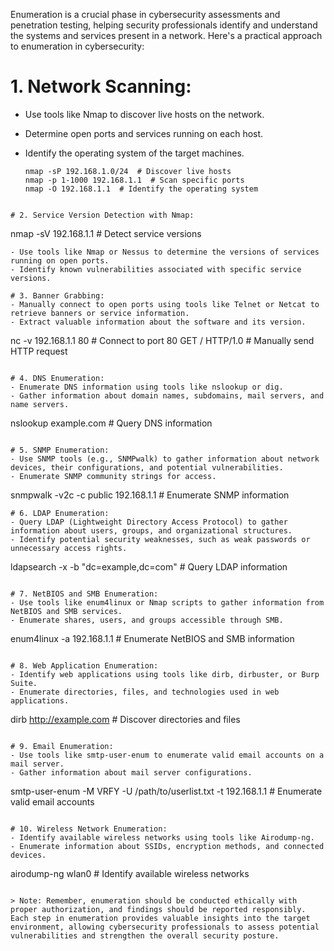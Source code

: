 Enumeration is a crucial phase in cybersecurity assessments and penetration testing, helping security professionals identify and understand the systems and services present in a network. Here's a practical approach to enumeration in cybersecurity:

# 1. Network Scanning:
- Use tools like Nmap to discover live hosts on the network.
- Determine open ports and services running on each host.
- Identify the operating system of the target machines.
  
  ```
  nmap -sP 192.168.1.0/24  # Discover live hosts
  nmap -p 1-1000 192.168.1.1  # Scan specific ports
  nmap -O 192.168.1.1  # Identify the operating system
 ```

# 2. Service Version Detection with Nmap:

```
nmap -sV 192.168.1.1  # Detect service versions
```
- Use tools like Nmap or Nessus to determine the versions of services running on open ports.
- Identify known vulnerabilities associated with specific service versions.

# 3. Banner Grabbing:
- Manually connect to open ports using tools like Telnet or Netcat to retrieve banners or service information.
- Extract valuable information about the software and its version.

```
nc -v 192.168.1.1 80  # Connect to port 80
GET / HTTP/1.0  # Manually send HTTP request
```

# 4. DNS Enumeration:
- Enumerate DNS information using tools like nslookup or dig.
- Gather information about domain names, subdomains, mail servers, and name servers.

```
nslookup example.com  # Query DNS information
```

# 5. SNMP Enumeration:
- Use SNMP tools (e.g., SNMPwalk) to gather information about network devices, their configurations, and potential vulnerabilities.
- Enumerate SNMP community strings for access.

```
snmpwalk -v2c -c public 192.168.1.1  # Enumerate SNMP information
```
# 6. LDAP Enumeration:
- Query LDAP (Lightweight Directory Access Protocol) to gather information about users, groups, and organizational structures.
- Identify potential security weaknesses, such as weak passwords or unnecessary access rights.

```
ldapsearch -x -b "dc=example,dc=com"  # Query LDAP information
```

# 7. NetBIOS and SMB Enumeration:
- Use tools like enum4linux or Nmap scripts to gather information from NetBIOS and SMB services.
- Enumerate shares, users, and groups accessible through SMB.

```
enum4linux -a 192.168.1.1  # Enumerate NetBIOS and SMB information
```

# 8. Web Application Enumeration:
- Identify web applications using tools like dirb, dirbuster, or Burp Suite.
- Enumerate directories, files, and technologies used in web applications.

```
dirb http://example.com  # Discover directories and files
```

# 9. Email Enumeration:
- Use tools like smtp-user-enum to enumerate valid email accounts on a mail server.
- Gather information about mail server configurations.

```
smtp-user-enum -M VRFY -U /path/to/userlist.txt -t 192.168.1.1  # Enumerate valid email accounts
```

# 10. Wireless Network Enumeration:
- Identify available wireless networks using tools like Airodump-ng.
- Enumerate information about SSIDs, encryption methods, and connected devices.

```
airodump-ng wlan0  # Identify available wireless networks
```

> Note: Remember, enumeration should be conducted ethically with proper authorization, and findings should be reported responsibly. Each step in enumeration provides valuable insights into the target environment, allowing cybersecurity professionals to assess potential vulnerabilities and strengthen the overall security posture.
